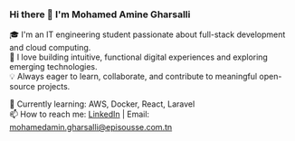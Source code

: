 ### Hi there 👋 I'm Mohamed Amine Gharsalli

🎓 I'm an IT engineering student passionate about full-stack development and cloud computing.  
🚀 I love building intuitive, functional digital experiences and exploring emerging technologies.  
💡 Always eager to learn, collaborate, and contribute to meaningful open-source projects.

🌱 Currently learning: AWS, Docker, React, Laravel  
📫 How to reach me: [LinkedIn](www.linkedin.com/in/gharsalli-med-amine-6161a7266) | Email: mohamedamin.gharsalli@episousse.com.tn 
